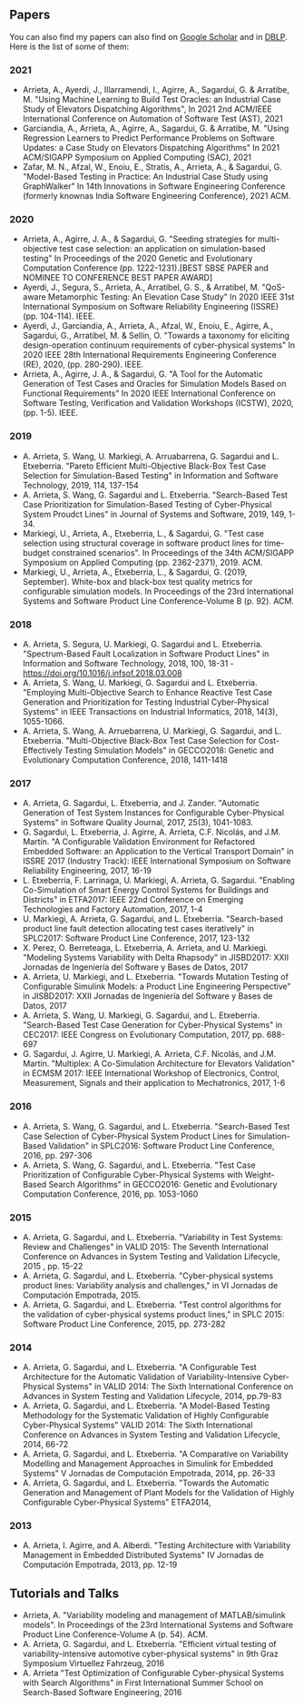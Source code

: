 ## Papers

You can also find my papers can also find on [Google Scholar](https://scholar.google.lu/citations?user=ft06jF4AAAAJ&hl=es&oi=ao) and in [DBLP](https://dblp.org/pid/78/8234.html). Here is the list of some of them:

### 2021
* Arrieta, A., Ayerdi, J., Illarramendi, I., Agirre, A., Sagardui, G. & Arratibe, M. "Using Machine Learning to Build Test Oracles: an Industrial Case Study of Elevators Dispatching Algorithms", In 2021 2nd ACM/IEEE International Conference on Automation of Software Test (AST), 2021
* Garciandia, A., Arrieta, A., Agirre, A., Sagardui, G. & Arratibe, M. "Using Regression Learners to Predict Performance Problems on Software Updates: a Case Study on Elevators Dispatching Algorithms" In 2021 ACM/SIGAPP Symposium on Applied Computing (SAC), 2021
* Zafar, M. N., Afzal, W., Enoiu, E., Stratis, A., Arrieta, A., & Sagardui, G. "Model-Based Testing in Practice: An Industrial Case Study using GraphWalker" In 14th Innovations in Software Engineering Conference (formerly knownas India Software Engineering Conference), 2021 ACM.

### 2020
* Arrieta, A., Agirre, J. A., & Sagardui, G. "Seeding strategies for multi-objective test case selection: an application on simulation-based testing" In Proceedings of the 2020 Genetic and Evolutionary Computation Conference (pp. 1222-1231).[BEST SBSE PAPER and NOMINEE TO CONFERENCE BEST PAPER AWARD]
* Ayerdi, J., Segura, S., Arrieta, A., Arratibel, G. S., & Arratibel, M. "QoS-aware Metamorphic Testing: An Elevation Case Study" In 2020 IEEE 31st International Symposium on Software Reliability Engineering (ISSRE) (pp. 104-114). IEEE.
* Ayerdi, J., Garciandia, A., Arrieta, A., Afzal, W., Enoiu, E., Agirre, A., Sagardui, G., Arratibel, M. & Sellin, O.  "Towards a taxonomy for eliciting design-operation continuum requirements of cyber-physical systems" In 2020 IEEE 28th International Requirements Engineering Conference (RE), 2020, (pp. 280-290). IEEE.
* Arrieta, A., Agirre, J. A., & Sagardui, G. "A Tool for the Automatic Generation of Test Cases and Oracles for Simulation Models Based on Functional Requirements" In 2020 IEEE International Conference on Software Testing, Verification and Validation Workshops (ICSTW), 2020, (pp. 1-5). IEEE.


### 2019

* A. Arrieta, S. Wang, U. Markiegi, A. Arruabarrena, G. Sagardui and L. Etxeberria. "Pareto Efficient Multi-Objective Black-Box Test Case Selection for Simulation-Based Testing" in Information and Software Technology, 2019, 114, 137-154
* A. Arrieta, S. Wang, G. Sagardui and L. Etxeberria. "Search-Based Test Case Prioritization for Simulation-Based Testing of Cyber-Physical System Proudct Lines" in Journal of Systems and Software, 2019, 149, 1-34.
* Markiegi, U., Arrieta, A., Etxeberria, L., & Sagardui, G. "Test case selection using structural coverage in software product lines for time-budget constrained scenarios". In Proceedings of the 34th ACM/SIGAPP Symposium on Applied Computing (pp. 2362-2371), 2019. ACM.
* Markiegi, U., Arrieta, A., Etxeberria, L., & Sagardui, G. (2019, September). White-box and black-box test quality metrics for configurable simulation models. In Proceedings of the 23rd International Systems and Software Product Line Conference-Volume B (p. 92). ACM.



### 2018
* A. Arrieta, S. Segura, U. Markiegi, G. Sagardui and L. Etxeberria. "Spectrum-Based Fault Localization in Software Product Lines" in Information and Software Technology, 2018, 100, 18-31 - https://doi.org/10.1016/j.infsof.2018.03.008
* A. Arrieta, S. Wang, U. Markiegi, G. Sagardui and L. Etxeberria. "Employing Multi-Objective Search to Enhance Reactive Test Case Generation and Prioritization for Testing Industrial Cyber-Physical Systems" in IEEE Transactions on Industrial Informatics, 2018,  14(3), 1055-1066.
* A. Arrieta, S. Wang, A. Arruebarrena, U. Markiegi, G. Sagardui, and L. Etxeberria. "Multi-Objective Black-Box Test Case Selection for Cost-Effectively Testing Simulation Models" in GECCO2018: Genetic and Evolutionary Computation Conference, 2018, 1411-1418



### 2017

* A. Arrieta, G. Sagardui, L. Etxeberria, and J. Zander. "Automatic Generation of Test System Instances for Configurable Cyber-Physical Systems" in Software Quality Journal, 2017,  25(3), 1041-1083.
* G. Sagardui, L. Etxeberria, J. Agirre,  A. Arrieta, C.F. Nicolás, and J.M. Martín. "A Configurable Validation Environment for Refactored Embedded Software: an Application to the Vertical Transport Domain" in ISSRE 2017 (Industry Track): IEEE International Symposium on Software Reliability Engineering, 2017, 16-19
* L. Etxeberria, F. Larrinaga, U. Markiegi, A. Arrieta, G. Sagardui. "Enabling Co-Simulation of Smart Energy Control Systems for Buildings and Districts" in ETFA2017: IEEE 22nd Conference on Emerging Technologies and Factory Automation, 2017, 1-4
* U. Markiegi, A. Arrieta, G. Sagardui, and L. Etxeberria. "Search-based product line fault detection allocating test cases iteratively" in SPLC2017: Software Product Line Conference, 2017, 123-132
* X. Perez, O. Berreteaga, L. Etxeberria, A. Arrieta, and U. Markiegi. "Modeling Systems Variability with Delta Rhapsody" in JISBD2017: XXII Jornadas de Ingeniería del Software y Bases de Datos, 2017
* A. Arrieta, U. Markiegi, and L. Etxeberria. "Towards Mutation Testing of Configurable Simulink Models: a Product Line Engineering Perspective" in JISBD2017: XXII Jornadas de Ingeniería del Software y Bases de Datos, 2017
* A. Arrieta, S. Wang, U. Markiegi, G. Sagardui, and L. Etxeberria. "Search-Based Test Case Generation for Cyber-Physical Systems" in CEC2017: IEEE Congress on Evolutionary Computation, 2017, pp. 688-697
* G. Sagardui, J. Agirre, U. Markiegi, A. Arrieta, C.F. Nicolás, and J.M. Martín. "Multiplex: A Co-Simulation Architecture for Elevators Validation" in ECMSM 2017: IEEE International Workshop of Electronics, Control, Measurement, Signals and their application to Mechatronics, 2017, 1-6


### 2016
* A. Arrieta, S. Wang, G. Sagardui, and L. Etxeberria. "Search-Based Test Case Selection of Cyber-Physical System Product Lines for Simulation-Based Validation" in SPLC2016: Software Product Line Conference, 2016, pp. 297-306
* A. Arrieta, S. Wang, G. Sagardui, and L. Etxeberria. "Test Case Prioritization of Configurable Cyber-Physical Systems with Weight-Based Search Algorithms" in GECCO2016: Genetic and Evolutionary Computation Conference, 2016, pp. 1053-1060


### 2015
* A. Arrieta, G. Sagardui, and L. Etxeberria. "Variability in Test Systems: Review and Challenges" in VALID 2015: The Seventh International Conference on Advances in System Testing and Validation Lifecycle, 2015 , pp. 15-22
* A. Arrieta, G. Sagardui, and L. Etxeberria. "Cyber-physical systems product lines: Variability analysis and challenges," in VI Jornadas de Computación Empotrada, 2015.
* A. Arrieta, G. Sagardui, and L. Etxeberria. "Test control algorithms for the validation of cyber-physical systems product lines," in SPLC 2015: Software Product Line Conference, 2015, pp. 273-282

 
### 2014
* A. Arrieta, G. Sagardui, and L. Etxeberria.  "A Configurable Test Architecture for the Automatic Validation of Variability-Intensive Cyber-Physical Systems" in VALID 2014: The Sixth International Conference on Advances in System Testing and Validation Lifecycle, 2014, pp.79-83
* A. Arrieta, G. Sagardui, and L. Etxeberria. "A Model-Based Testing Methodology for the Systematic Validation of Highly Configurable Cyber-Physical Systems" VALID 2014: The Sixth International Conference on Advances in System Testing and Validation Lifecycle, 2014, 66-72
* A. Arrieta, G. Sagardui, and L. Etxeberria. "A Comparative on Variability Modelling and Management Approaches in Simulink for Embedded Systems" V Jornadas de Computación Empotrada, 2014, pp. 26-33
* A. Arrieta, G. Sagardui, and L. Etxeberria. "Towards the Automatic Generation and Management of Plant Models for the Validation of Highly Configurable Cyber-Physical Systems" ETFA2014, 

### 2013
* A. Arrieta, I. Agirre, and A. Alberdi. "Testing Architecture with Variability Management in Embedded Distributed Systems" IV Jornadas de Computación Empotrada, 2013, pp. 12-19

## Tutorials and Talks

* Arrieta, A. "Variability modeling and management of MATLAB/simulink models". In Proceedings of the 23rd International Systems and Software Product Line Conference-Volume A (p. 54). ACM.
* A. Arrieta, G. Sagardui, and L. Etxeberria. "Efficient virtual testing of variability-intensive automotive cyber-physical systems" in 9th Graz Symposium Virtuellez Fahrzeug, 2016
* A. Arrieta "Test Optimization of Configurable Cyber-physical Systems with Search Algorithms" in First International Summer School on Search-Based Software Engineering, 2016

